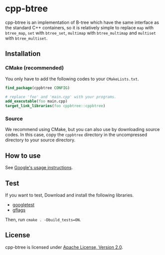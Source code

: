 # cpp-btree

cpp-btree is an implementation of B-tree which have the same interface as the standard C++ containers, so it is relatively simple to replace `map` with `btree_map`, `set` with `btree_set`, `multimap` with `btree_multimap` and `multiset` with `btree_multiset`.

## Installation
### CMake (recommended)
You only have to add the following codes to your `CMakeLists.txt`.

```cmake
find_package(cppbtree CONFIG)

# replace 'foo' and 'main.cpp' with your programs.
add_executable(foo main.cpp)
target_link_libraries(foo cppbtree::cppbtree)
```

### Source
We recommend using CMake, but you can also use by downloading source codes.
In this case, copy the `cppbtree` directory in the uncompressed directory to your source directory.

## How to use
See [Google's usage instructions](http://code.google.com/p/cpp-btree/wiki/UsageInstructions).

## Test
If you want to test, Download and install the following libraries.

- [googletest](https://github.com/google/googletest)
- [gflags](https://github.com/google/googletest)

Then, run `cmake . -Dbuild_tests=ON`.

## License
cpp-btree is licensed under [Apache License, Version 2.0](COPYING).
